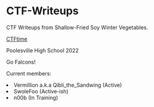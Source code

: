 # CTF-Writeups
CTF Writeups from Shallow-Fried Soy Winter Vegetables.

<a href="https://ctftime.org/team/73624">CTFtime</a>

Poolesville High School 2022

Go Falcons!

Current members:
<li>Vermillion a.k.a Qibli_the_Sandwing (Active)</li>
<li>SwoleFoo (Active-ish)</li>
<li>n00b (In Training)</li>
